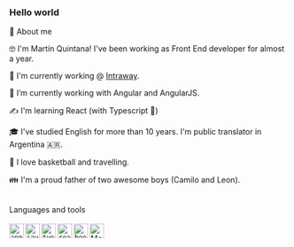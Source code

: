 ### Hello world

🚀 About me

🤓 I'm Martín Quintana! I've been working as Front End developer for almost a year. 

🔭 I'm currently working @ [Intraway](https://www.intraway.com/).

🌱 I’m currently working with Angular and AngularJS.

✍️ I'm learning React (with Typescript :metal:)

🎓 I've studied English for more than 10 years. I'm public translator in Argentina 🇦🇷. 

🏀 I love basketball and travelling. 

👪 I'm a proud father of two awesome boys (Camilo and Leon).

<br />
Languages and tools
<br /><br />
<code><img align="left" alt="angular" width="26px" src="https://icongr.am/devicon/angularjs-original.svg?size=128&color=currentColor"/></code>
<code><img align="left" alt="javascript" width="26px" src="https://icongr.am/devicon/javascript-original.svg?size=128&color=currentColor"/></code>
<code><img align="left" alt="typescript" width="26px" src="https://icongr.am/devicon/typescript-original.svg?size=128&color=9a169c"/></code>
<code><img align="left" alt="react" width="26px" src="https://icongr.am/devicon/react-original.svg?size=128&color=9a169c"/></code>
<code><img align="left" alt="bootstrap" width="26px" src="https://icongr.am/devicon/bootstrap-plain.svg?size=128&color=9a169c"/></code>


<a href="https://twitter.com/mquintana1988">
<img align="left" alt="Martin Quintana twitter" width="26px" src="https://icongr.am/fontawesome/twitter.svg?size=128&color=49ced0" />
</a>





<!--
**quintanamartin/quintanamartin** is a ✨ _special_ ✨ repository because its `README.md` (this file) appears on your GitHub profile.

Here are some ideas to get you started:

- 🔭 I’m currently working on ...
- 🌱 I’m currently learning ...
- 👯 I’m looking to collaborate on ...
- 🤔 I’m looking for help with ...
- 💬 Ask me about ...
- 📫 How to reach me: ...
- 😄 Pronouns: ...
- ⚡ Fun fact: ...
-->
